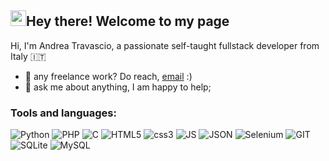 <h2><img src="https://media.giphy.com/media/hvRJCLFzcasrR4ia7z/giphy.gif" width="25px">Hey there! Welcome to my page</h2>
<p>  
  Hi, I'm Andrea Travascio, a passionate self-taught fullstack developer from Italy 🇮🇹
  
  - 💼 any freelance work? Do reach, [email](mailto:andrea.travascio@ingdev.net) :)
  - 💬 ask me about anything, I am happy to help;
  
  <h3>Tools and languages:</h3>
  <p>
    <img alt="Python" src="https://img.shields.io/badge/Python-3776AB?style=flat-square&logo=python&logoColor=white"/>
    <img alt="PHP" src="https://img.shields.io/badge/-PHP-777BB4?style=flat-square&logo=php&logoColor=white"/>
    <img alt="C" src="https://img.shields.io/badge/C-A8B9CC?style=flat-square&logo=c&logoColor=white" />
    <img alt="HTML5" src="https://img.shields.io/badge/HTML5-E34F26?style=flat-square&logo=html5&logoColor=white" />
    <img alt="css3" src="https://img.shields.io/badge/CSS-1572B6?style=flat-square&logo=css3&logoColor=white" />
    <img alt="JS" src="https://img.shields.io/badge/JS-F7DF1E?style=flat-square&logo=javascript&logoColor=white" />
    <img alt="JSON" src="https://img.shields.io/badge/JSON-000000?style=flat-square&logo=json&logoColor=white" />
    <img alt="Selenium" src="https://img.shields.io/badge/Selenium-43B02A?style=flat-square&logo=selenium&logoColor=white" />
    <img alt="GIT" src="https://img.shields.io/badge/GIT-F05032?style=flat-square&logo=git&logoColor=white" />
    <img alt="SQLite" src="https://img.shields.io/badge/SQLite-003B57?style=flat-square&logo=SQLite&logoColor=white" />
    <img alt="MySQL" src="https://img.shields.io/badge/MySQL-4479A1?style=flat-square&logo=MySQL&logoColor=white" />
  </p>
</p>
